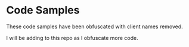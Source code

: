 # Code Samples

These code samples have been obfuscated with client names removed.

I will be adding to this repo as I obfuscate more code.